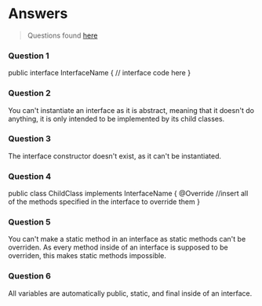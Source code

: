 # Answers
> Questions found [here](https://github.com/Team694/newbie-ed-2019/tree/master/activities/Interfaces.md)

### Question 1
public interface InterfaceName {
    // interface code here
}

### Question 2
You can't instantiate an interface as it is abstract, meaning that it doesn't do anything, it is only intended to be implemented by its child classes.

### Question 3
The interface constructor doesn't exist, as it can't be instantiated.

### Question 4
public class ChildClass implements InterfaceName {
    @Override
    //insert all of the methods specified in the interface to override them
}

### Question 5
You can't make a static method in an interface as static methods can't be overriden. As every method inside of an interface is supposed to be overriden, this makes static methods impossible.

### Question 6
All variables are automatically public, static, and final inside of an interface.


